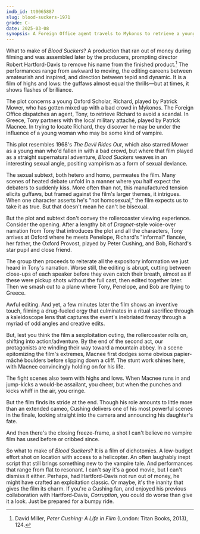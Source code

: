 ```yaml
---
imdb_id: tt0065887
slug: blood-suckers-1971
grade: C-
date: 2025-03-08
synopsis: A Foreign Office agent travels to Mykonos to retrieve a young Oxford Scholar who may be under the influence of a modern vampire.
---
```


What to make of _Blood Suckers_? A production that ran out of money during filming and was assembled later by the producers, prompting director Robert Hartford-Davis to remove his name from the finished product.[^1] The performances range from awkward to moving, the editing careens between amateurish and inspired, and direction between tepid and dynamic. It is a film of highs and lows: the guffaws almost equal the thrills—but at times, it shows flashes of brilliance.

The plot concerns a young Oxford Scholar, Richard, played by Patrick Mower, who has gotten mixed up with a bad crowd in Mykonos. The Foreign Office dispatches an agent, Tony, to retrieve Richard to avoid a scandal. In Greece, Tony partners with the local military attaché, played by Patrick Macnee. In trying to locate Richard, they discover he may be under the influence of a young woman who may be some kind of vampire.

This plot resembles 1968's <span data-imdb-id="tt0062885">_The Devil Rides Out_</span>, which also starred Mower as a young man who'd fallen in with a bad crowd, but where that film played as a straight supernatural adventure, _Blood Suckers_ weaves in an interesting sexual angle, positing vampirism as a form of sexual deviance.

The sexual subtext, both hetero and homo, permeates the film. Many scenes of heated debate unfold in a manner where you half expect the debaters to suddenly kiss. More often than not, this manufactured tension elicits guffaws, but framed against the film's larger themes, it intrigues. When one character asserts he's "not homosexual," the film expects us to take it as true. But that doesn't mean he can't be bisexual.

But the plot and subtext don't convey the rollercoaster viewing experience. Consider the opening. After a lengthy bit of _Dragnet_-style voice-over narration from Tony that introduces the plot and all the characters, Tony arrives at Oxford where he meets Penelope, Richard's "informal" fiancée, her father, the Oxford Provost, played by Peter Cushing, and Bob, Richard's star pupil and close friend.

The group then proceeds to reiterate all the expository information we just heard in Tony's narration. Worse still, the editing is abrupt, cutting between close-ups of each speaker before they even catch their breath, almost as if these were pickup shots without the full cast, then edited together later. Then we smash cut to a plane where Tony, Penelope, and Bob are flying to Greece.

Awful editing. And yet, a few minutes later the film shows an inventive touch, filming a drug-fueled orgy that culminates in a ritual sacrifice through a kaleidoscope lens that captures the event's inebriated frenzy through a myriad of odd angles and creative edits.

But, lest you think the film a sexploitation outing, the rollercoaster rolls on, shifting into action/adventure. By the end of the second act, our protagonists are winding their way toward a mountain abbey. In a scene epitomizing the film's extremes, Macnee first dodges some obvious papier-mâché boulders before slipping down a cliff. The stunt work shines here, with Macnee convincingly holding on for his life.

The fight scenes also teem with highs and lows. When Macnee runs in and jump-kicks a would-be assailant, you cheer, but when the punches and kicks whiff in the air, you cringe.

But the film finds its stride at the end. Though his role amounts to little more than an extended cameo, Cushing delivers one of his most powerful scenes in the finale, looking straight into the camera and announcing his daughter's fate.

And then there's the closing freeze-frame, a shot I can't believe no vampire film has used before or cribbed since.

So what to make of _Blood Suckers_? It is a film of dichotomies. A low-budget effort shot on location with access to a helicopter. An often laughably inept script that still brings something new to the vampire tale. And performances that range from flat to resonant. I can't say it's a good movie, but I can't dismiss it either. Perhaps, had Hartford-Davis not run out of money, he might have crafted an exploitation classic. Or maybe, it's the inanity that gives the film its charm. If you're a Cushing fan, and enjoyed his previous collaboration with Hartford-Davis, <span data-imdb-id="tt0061520">_Corruption_</span>, you could do worse than give it a look. Just be prepared for a bumpy ride.

[^1]: David Miller, _Peter Cushing: A Life in Film_ (London: Titan Books, 2013), 124.
